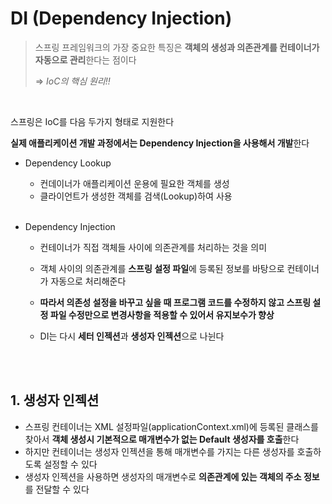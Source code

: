 # DI (Dependency Injection)

> 스프링 프레임워크의 가장 중요한 특징은 **객체의 생성과 의존관계를 컨테이너가 자동으로 관리**한다는 점이다
>
> => *IoC의 핵심 원리!!*

<br>

스프링은 IoC를 다음 두가지 형태로 지원한다

**실제 애플리케이션 개발 과정에서는 Dependency Injection을 사용해서 개발**한다

- Dependency Lookup

  - 컨데이너가 애플리케이션 운용에 필요한 객체를 생성
  - 클라이언트가 생성한 객체를 검색(Lookup)하여 사용

  <br>

- Dependency Injection

  - 컨테이너가 직접 객체들 사이에 의존관계를 처리하는 것을 의미

  - 객체 사이의 의존관계를 **스프링 설정 파일**에 등록된 정보를 바탕으로 컨테이너가 자동으로 처리해준다
  - **따라서 의존성 설정을 바꾸고 싶을 때 프로그램 코드를 수정하지 않고 스프링 설정 파일 수정만으로 변경사항을 적용할 수 있어서 유지보수가 향상**
  - DI는 다시 **세터 인젝션**과 **생성자 인젝션**으로 나뉜다

<br>

<br>

## 1. 생성자 인젝션

- 스프링 컨테이너는 XML 설정파일(applicationContext.xml)에 등록된 클래스를 찾아서 **객체 생성시 기본적으로 매개변수가 없는 Default 생성자를 호출**한다 
- 하지만 컨테이너는 생성자 인젝션을 통해 매개변수를 가지는 다른 생성자를 호출하도록 설정할 수 있다
- 생성자 인젝션을 사용하면 생성자의 매개변수로 **의존관계에 있는 객체의 주소 정보**를 전달할 수 있다

